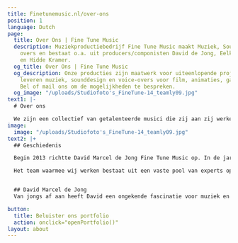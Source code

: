 ```yaml
---
title: Finetunemusic.nl/over-ons
position: 1
language: Dutch
page:
  title: Over Ons | Fine Tune Music
  description: Muziekproductiebedrijf Fine Tune Music maakt Muziek, Sounds en Voice
    overs en bestaat o.a. uit producers/componisten David de Jong, Eelke Zuidhoek
    en Hidde Kramer.
  og_title: Over Ons | Fine Tune Music
  og_description: Onze producties zijn maatwerk voor uiteenlopende projecten. Wij
    leveren muziek, sounddesign en voice-overs voor film, animaties, games en reclames.
    Bel of mail ons om de mogelijkheden te bespreken.
  og_image: "/uploads/Studiofoto's_FineTune-14_teamly09.jpg"
text1: |-
  # Over ons

  We zijn een collectief van getalenteerde musici die zij aan zij werken. Ons team bestaat uit David Marcel de Jong, Hidde Kramer en Eelke Zuidhoek en Tristan Meinsma. Wij zijn vakgekken en zetten ons graag in om iets unieks te creëren, met onze kennis en naar jouw wensen.
image:
  image: "/uploads/Studiofoto's_FineTune-14_teamly09.jpg"
text2: |+
  ## Geschiedenis

  Begin 2013 richtte David Marcel de Jong Fine Tune Music op. In de jaren ervoor, tijdens zijn studie aan het Prins Claus Conservatorium, bedacht hij het concept voor Fine Tune Music. Maatwerk, ambacht en vakmanschap moeten staan centraal in alle producties die gerealiseerd zouden worden vond hij. Zijn belofte is: het creëren van waardevolle projecten waarbij de audio centraal staat.

  Het team waarmee wij werken bestaat uit een vaste pool van experts op het gebied van; compositie, muziekproductie en sounddesign. Als geen ander weten David en zijn team emoties in muziek en sounddesign uit te drukken. Dit zetten zij doeltreffend in als communicatiemiddel bij het verklanken van een identiteit en bij het meevoeren van de luisteraar.


  ## David Marcel de Jong
  Van jongs af aan heeft David een ongekende fascinatie voor muziek en geluid. Nieuwsgierigheid is een van zijn grootste drijfveren in het creëren van bijzondere composities, waarbij zijn achtergrond als klassiek pianist van grote waarde is. Oor voor detail hoor je terug in zijn muziek; onder andere in de bedrevenheid waarmee hij rijke, gedetailleerde mixes maakt voor diverse muziekstijlen. David's <a href="https://www.linkedin.com/in/finetunemusic/" target="_blank">LinkedIn</a>

button:
  title: Beluister ons portfolio
  action: onclick="openPortfolio()"
layout: about
---
```


